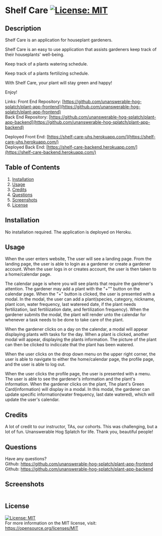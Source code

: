 # Shelf Care [![License: MIT](https://img.shields.io/badge/License-MIT-yellow.svg)](https://opensource.org/licenses/MIT)

## Description
Shelf Care is an application for houseplant gardeners.

Shelf Care is an easy to use application that assists gardeners keep track of their houseplants' well-being.

Keep track of a plants watering schedule.

Keep track of a plants fertilizing schedule.

With Shelf Care, your plant will stay green and happy!

Enjoy!

Links:
Front End Repository: [https://github.com/unanswerable-hog-splatch/plant-app-frontend](https://github.com/unanswerable-hog-splatch/plant-app-frontend)<br/>
Back End Repository: [https://github.com/unanswerable-hog-splatch/plant-app-backend](https://github.com/unanswerable-hog-splatch/plant-app-backend)

Deployed Front End: [https://shelf-care-uhs.herokuapp.com/](https://shelf-care-uhs.herokuapp.com/)<br/>
Deployed Back End: [https://shelf-care-backend.herokuapp.com/](https://shelf-care-backend.herokuapp.com/)

## Table of Contents
1. [Installation](#Installation)
2. [Usage](#Usage)
3. [Credits](#Credits)
4. [Questions](#Questions)
5. [Screenshots](#Screenshots)
6. [License](#License)

## Installation
No installation required. The application is deployed on Heroku.
## Usage
When the user enters website, The user will see a landing page. From the landing page, the user is able to login as a gardener or create a gardener account. When the user logs in or creates account, the user is then taken to a home/calendar page.

The calendar page is where you will see plants that require the gardener's attention. The gardener may add a plant with the "+"" button on the calendar page. When the "+" button is clicked, the user is presented with a modal. In the modal, the user can add a plant(species, category, nickname, plant icon, water frequency, last watereed date, if the plant needs fertilization, last fertiliization date, and fertilization frequency). When the gardener submits the modal, the plant will render unto the calendar for whenever a task needs to be done to take care of the plant.

When the gardener clicks on a day on the calendar, a modal will appear displaying plants with tasks for the day. When a plant is clicked, another modal will appear, displaying the plants information. The picture of the plant can then be clicked to indiccate that the plant has been watered.

When the user clicks on the drop down menu on the upper right corner, the user is able to navigate to either the home/calendar page, the profile page, and the user is able to log out.

When the user clicks the profile page, the user is presented with a menu. The user is able to see the gardener's information and the plant's information. When the gardener clicks on the plant, The plant's Green Card(information) will display in a modal. In this modal, the gardener can update specific information(water frequency, last date watered), which will update the user's calendar.

## Credits
A lot of credit to our instructor, TAs, our cohorts. This was challenging, but a lot of fun. Unanswerable Hog Splatch for life. Thank you, beautiful people!
## Questions
Have any questions? <br/>
Github: https://github.com/unanswerable-hog-splatch/plant-app-frontend <br/>
Github: https://github.com/unanswerable-hog-splatch/plant-app-backend
## Screenshots
![]()


## License
[![License: MIT](https://img.shields.io/badge/License-MIT-yellow.svg)](https://opensource.org/licenses/MIT)<br/> For more information on the MIT license, visit: https://opensource.org/licenses/MIT
